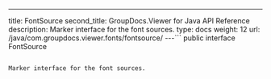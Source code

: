 ---
title: FontSource
second_title: GroupDocs.Viewer for Java API Reference
description: Marker interface for the font sources.
type: docs
weight: 12
url: /java/com.groupdocs.viewer.fonts/fontsource/
---```
public interface FontSource
```

Marker interface for the font sources.
